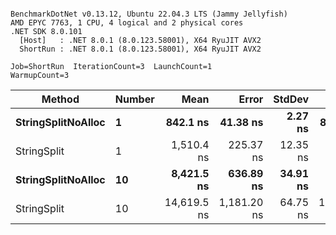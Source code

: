 ```

BenchmarkDotNet v0.13.12, Ubuntu 22.04.3 LTS (Jammy Jellyfish)
AMD EPYC 7763, 1 CPU, 4 logical and 2 physical cores
.NET SDK 8.0.101
  [Host]   : .NET 8.0.1 (8.0.123.58001), X64 RyuJIT AVX2
  ShortRun : .NET 8.0.1 (8.0.123.58001), X64 RyuJIT AVX2

Job=ShortRun  IterationCount=3  LaunchCount=1  
WarmupCount=3  

```
| Method             | Number | Mean        | Error       | StdDev   | Min         | Max         | Gen0   | Allocated |
|------------------- |------- |------------:|------------:|---------:|------------:|------------:|-------:|----------:|
| **StringSplitNoAlloc** | **1**      |    **842.1 ns** |    **41.38 ns** |  **2.27 ns** |    **839.9 ns** |    **844.4 ns** |      **-** |         **-** |
| StringSplit        | 1      |  1,510.4 ns |   225.37 ns | 12.35 ns |  1,502.7 ns |  1,524.6 ns | 0.0381 |    3208 B |
| **StringSplitNoAlloc** | **10**     |  **8,421.5 ns** |   **636.89 ns** | **34.91 ns** |  **8,386.7 ns** |  **8,456.5 ns** |      **-** |         **-** |
| StringSplit        | 10     | 14,619.5 ns | 1,181.20 ns | 64.75 ns | 14,580.1 ns | 14,694.2 ns | 0.3815 |   32080 B |
